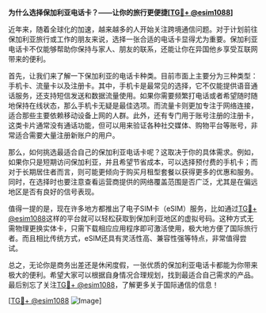 **为什么选择保加利亚电话卡？——让你的旅行更便捷[[TG💪+ @esim1088](https://t.me/s/esim1088)]**

近年来，随着全球化的加速，越来越多的人开始关注跨境通信问题。对于计划前往保加利亚旅行或工作的朋友来说，选择一张合适的电话卡显得尤为重要。保加利亚电话卡不仅能够帮助你保持与家人、朋友的联系，还能让你在异国他乡享受互联网带来的便利。

首先，让我们来了解一下保加利亚的电话卡种类。目前市面上主要分为三种类型：手机卡、流量卡以及注册卡。其中，手机卡是最常见的选择，它不仅能提供语音通话服务，还支持短信发送和数据流量使用。如果你需要频繁打电话或者希望随时随地保持在线状态，那么手机卡无疑是最佳选项。而流量卡则更加专注于网络连接，适合那些主要依赖移动设备上网的人群。此外，还有专门用于账号注册的注册卡，这类卡片通常没有通话功能，但可以用来验证各种社交媒体、购物平台等账号，非常适合需要大量注册新账户的用户。

那么，如何挑选最适合自己的保加利亚电话卡呢？这取决于你的具体需求。例如，如果你只是短期访问保加利亚，并且希望节省成本，可以选择预付费的手机卡；而对于长期居住者而言，则可能更倾向于购买月租型套餐以获得更多的优惠和服务。同时，在选择时也要注意查看运营商提供的网络覆盖范围是否广泛，尤其是在偏远地区是否有良好的信号表现。

值得一提的是，现在许多地方都推出了电子SIM卡（eSIM）服务，比如通过[TG💪+ @esim1088](https://t.me/s/esim1088)这样的平台就可以轻松获取到保加利亚地区的虚拟号码。这种方式无需物理更换实体卡，只需下载相应应用程序即可激活使用，极大地方便了国际旅行者。而且相比传统方式，eSIM还具有灵活性高、兼容性强等特点，非常值得尝试。

总之，无论你是商务出差还是休闲度假，一张优质的保加利亚电话卡都能为你带来极大的便利。希望大家可以根据自身情况合理规划，找到最适合自己需求的产品。最后别忘了关注[TG💪+ @esim1088](https://t.me/s/esim1088)，了解更多关于国际通信的信息！

[[TG💪+ @esim1088](https://t.me/s/esim1088) ![Image](https://i.postimg.cc/4NQfJmqS/Snipaste-2025-05-13-00-14-12.png)]